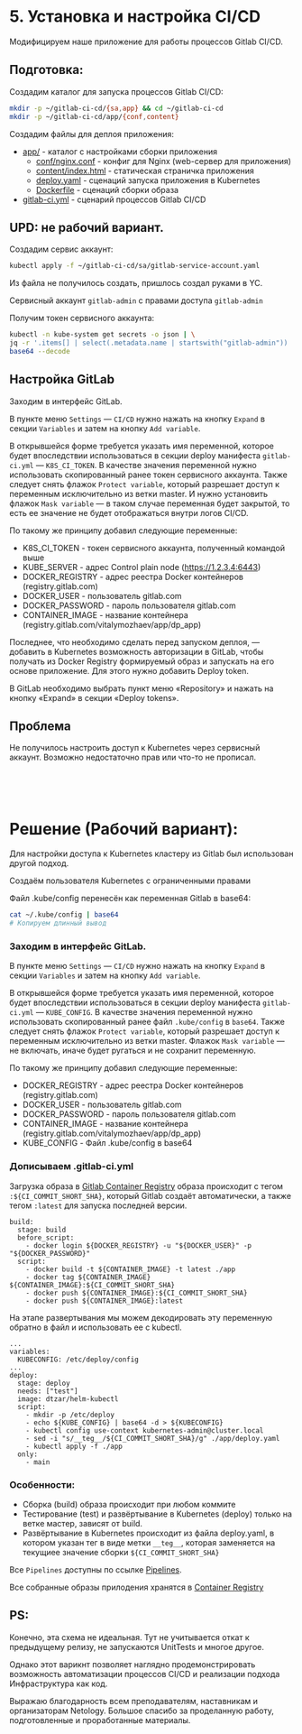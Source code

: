 # 5. Установка и настройка CI/CD

Модифицируем наше приложение для работы процессов Gitlab CI/CD.

## Подготовка:

Создадим каталог для запуска процессов Gitlab CI/CD:
```bash
mkdir -p ~/gitlab-ci-cd/{sa,app} && cd ~/gitlab-ci-cd
mkdir -p ~/gitlab-ci-cd/app/{conf,content}
```

Создадим файлы для деплоя приложения:

- [app/](https://gitlab.com/VitalyMozhaev/cicd/-/tree/main/app) - каталог с настройками сборки приложения
    - [conf/nginx.conf](https://gitlab.com/VitalyMozhaev/cicd/-/blob/main/app/conf/nginx.conf) - конфиг для Nginx (web-сервер для приложения)
    - [content/index.html](https://gitlab.com/VitalyMozhaev/cicd/-/blob/main/app/content/index.html) - статическая страничка приложения
    - [deploy.yaml](https://gitlab.com/VitalyMozhaev/cicd/-/blob/main/app/deploy.yaml) - сценаций запуска приложения в Kubernetes
    - [Dockerfile](https://gitlab.com/VitalyMozhaev/cicd/-/blob/main/app/Dockerfile) - сценаций сборки образа
- [gitlab-ci.yml](https://gitlab.com/VitalyMozhaev/cicd/-/blob/main/.gitlab-ci.yml) - сценарий процессов Gitlab CI/CD

## UPD: не рабочий вариант.

Создадим сервис аккаунт:
```bash
kubectl apply -f ~/gitlab-ci-cd/sa/gitlab-service-account.yaml
```

Из файла не получилось создать, пришлось создал руками в YC.

Сервисный аккаунт `gitlab-admin` с правами доступа `gitlab-admin`


Получим токен сервисного аккаунта:
```bash
kubectl -n kube-system get secrets -o json | \
jq -r '.items[] | select(.metadata.name | startswith("gitlab-admin")) | .data.token' | \
base64 --decode
```

## Настройка GitLab

Заходим в интерфейс GitLab.

В пункте меню `Settings` — `CI/CD` нужно нажать на кнопку `Expand` в секции `Variables` и затем на кнопку `Add variable`.

В открывшейся форме требуется указать имя переменной, которое будет впоследствии использоваться в секции deploy манифеста `gitlab-ci.yml` — `K8S_CI_TOKEN`. В качестве значения переменной нужно использовать скопированный ранее токен сервисного аккаунта. Также следует снять флажок `Protect variable`, который разрешает доступ к переменным исключительно из ветки master. И нужно установить флажок `Mask variable` — в таком случае переменная будет закрытой, то есть ее значение не будет отображаться внутри логов CI/CD.

По такому же принципу добавил следующие переменные:

- K8S_CI_TOKEN - токен сервисного аккаунта, полученный командой выше
- KUBE_SERVER - адрес Control plain node (https://1.2.3.4:6443)
- DOCKER_REGISTRY - адрес реестра Docker контейнеров (registry.gitlab.com)
- DOCKER_USER - пользователь gitlab.com
- DOCKER_PASSWORD - пароль пользователя gitlab.com
- CONTAINER_IMAGE - название контейнера (registry.gitlab.com/vitalymozhaev/app/dp_app)

Последнее, что необходимо сделать перед запуском деплоя, — добавить в Kubernetes возможность авторизации в GitLab, чтобы получать из Docker Registry формируемый образ и запускать на его основе приложение. Для этого нужно добавить Deploy token.

В GitLab необходимо выбрать пункт меню «Repository» и нажать на кнопку «Expand» в секции «Deploy tokens».

## Проблема

Не получилось настроить доступ к Kubernetes через сервисный аккаунт. Возможно недостаточно прав или что-то не прописал.

&nbsp;

&nbsp;

# Решение (Рабочий вариант):

Для настройки доступа к Kubernetes кластеру из Gitlab был использован другой подход.

Создаём пользователя Kubernetes с ограниченными правами

Файл .kube/config перенесён как переменная Gitlab в base64:
```bash
cat ~/.kube/config | base64
# Копируем длинный вывод
```

### Заходим в интерфейс GitLab.

В пункте меню `Settings` — `CI/CD` нужно нажать на кнопку `Expand` в секции `Variables` и затем на кнопку `Add variable`.

В открывшейся форме требуется указать имя переменной, которое будет впоследствии использоваться в секции deploy манифеста `gitlab-ci.yml` — `KUBE_CONFIG`. В качестве значения переменной нужно использовать скопированный ранее файл `.kube/config` в `base64`. Также следует снять флажок `Protect variable`, который разрешает доступ к переменным исключительно из ветки master. Флажок `Mask variable` — не включать, иначе будет ругаться и не сохранит переменную.

По такому же принципу добавил следующие переменные:

- DOCKER_REGISTRY - адрес реестра Docker контейнеров (registry.gitlab.com)
- DOCKER_USER - пользователь gitlab.com
- DOCKER_PASSWORD - пароль пользователя gitlab.com
- CONTAINER_IMAGE - название контейнера (registry.gitlab.com/vitalymozhaev/app/dp_app)
- KUBE_CONFIG - Файл .kube/config в base64

### Дописываем .gitlab-ci.yml

Загрузка образа в [Gitlab Container Registry](https://gitlab.com/VitalyMozhaev/app/container_registry/3434688) образа происходит с тегом `:${CI_COMMIT_SHORT_SHA}`, который Gitlab создаёт автоматически, а также тегом `:latest` для запуска последней версии.

```text
build:
  stage: build
  before_script:
    - docker login ${DOCKER_REGISTRY} -u "${DOCKER_USER}" -p "${DOCKER_PASSWORD}"
  script:
    - docker build -t ${CONTAINER_IMAGE} -t latest ./app
    - docker tag ${CONTAINER_IMAGE} ${CONTAINER_IMAGE}:${CI_COMMIT_SHORT_SHA}
    - docker push ${CONTAINER_IMAGE}:${CI_COMMIT_SHORT_SHA}
    - docker push ${CONTAINER_IMAGE}:latest
```

На этапе развертывания мы можем декодировать эту переменную обратно в файл и использовать ее с kubectl.
```text
...
variables:
  KUBECONFIG: /etc/deploy/config
...
deploy:
  stage: deploy
  needs: ["test"]
  image: dtzar/helm-kubectl
  script:
    - mkdir -p /etc/deploy
    - echo ${KUBE_CONFIG} | base64 -d > ${KUBECONFIG}
    - kubectl config use-context kubernetes-admin@cluster.local
    - sed -i "s/__teg__/${CI_COMMIT_SHORT_SHA}/g" ./app/deploy.yaml
    - kubectl apply -f ./app
  only:
    - main
```

### Особенности:
- Сборка (build) образа происходит при любом коммите
- Тестирование (test) и развёртывание в Kubernetes (deploy) только на ветке мастер, зависят от build.
- Развёртывание в Kubernetes происходит из файла deploy.yaml, в котором указан тег в виде метки `__teg__`, которая заменяется на текущиее значение сборки `${CI_COMMIT_SHORT_SHA}`

Все `Pipelines` доступны по ссылке [Pipelines](https://gitlab.com/VitalyMozhaev/cicd/-/pipelines).

Все собранные образы прилодения хранятся в [Container Registry](https://gitlab.com/VitalyMozhaev/app/container_registry/3434688)

## PS:

Конечно, эта схема не идеальная. Тут не учитывается откат к предыдущему релизу, не запускаются UnitTests и многое другое.

Однако этот варикнт позволяет наглядно продемонстрировать возможность автоматизации процессов CI/CD и реализации подхода Инфраструктура как код.

Выражаю благодарность всем преподавателям, наставникам и организаторам Netology. Большое спасибо за проделанную работу, подготовленные и проработанные материалы.
